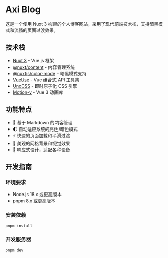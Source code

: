 # Axi Blog

这是一个使用 Nuxt 3 构建的个人博客网站，采用了现代前端技术栈，支持暗黑模式和流畅的页面过渡效果。

## 技术栈

- [Nuxt 3](https://nuxt.com/) - Vue.js 框架
- [@nuxt/content](https://content.nuxtjs.org/) - 内容管理系统
- [@nuxtjs/color-mode](https://color-mode.nuxtjs.org/) - 暗黑模式支持
- [VueUse](https://vueuse.org/) - Vue 组合式 API 工具集
- [UnoCSS](https://unocss.dev/) - 即时原子化 CSS 引擎
- [Motion-v](https://motion-v.vercel.app/) - Vue 3 动画库

## 功能特点

- 📝 基于 Markdown 的内容管理
- 🌓 自动适应系统的亮色/暗色模式
- ⚡️ 快速的页面加载和平滑过渡
- 🎨 美观的网格背景和视觉效果
- 📱 响应式设计，适配各种设备

## 开发指南

### 环境要求

- Node.js 18.x 或更高版本
- pnpm 8.x 或更高版本

### 安装依赖

```bash
pnpm install
```

### 开发服务器
```bash
pnpm dev
```
